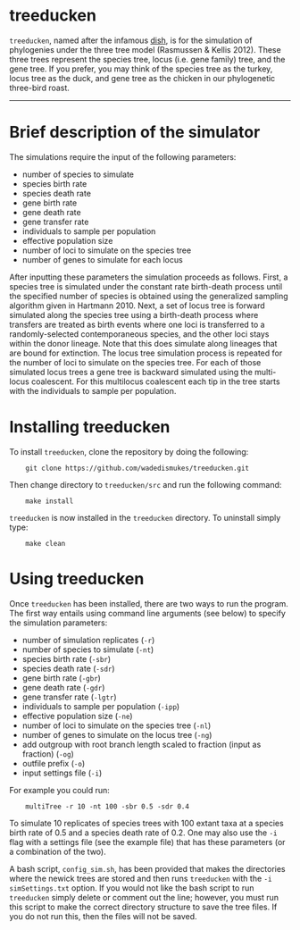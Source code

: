 # treeducken 
`treeducken`, named after the infamous [dish](https://en.wikipedia.org/wiki/Turducken), is for the simulation of phylogenies under the three tree model (Rasmussen &amp; Kellis 2012). These three trees represent the species tree, locus (i.e. gene family) tree, and the gene tree. If you prefer, you may think of the species tree as the turkey, locus tree as the duck, and gene tree as the chicken in our phylogenetic three-bird roast.

--------

# Brief description of the simulator

The simulations require the input of the following parameters:

* number of species to simulate
* species birth rate
* species death rate
* gene birth rate
* gene death rate
* gene transfer rate
* individuals to sample per population
* effective population size
* number of loci to simulate on the species tree
* number of genes to simulate for each locus

After inputting these parameters the simulation proceeds as follows. First, a species tree is simulated under the constant rate birth-death process until the specified number of species is obtained using the generalized sampling algorithm given in Hartmann 2010. Next, a set of locus tree is forward simulated along the species tree using a birth-death process where transfers are treated as birth events where one loci is transferred to a randomly-selected contemporaneous species, and the other loci stays within the donor lineage. Note that this does simulate along lineages that are bound for extinction. The locus tree simulation process is repeated for the number of loci to simulate on the species tree. For each of those simulated locus trees a gene tree is backward simulated using the multi-locus coalescent. For this multilocus coalescent each tip in the tree starts with the individuals to sample per population. 


# Installing treeducken

To install `treeducken`, clone the repository by doing the following:

```
	git clone https://github.com/wadedismukes/treeducken.git
```

Then change directory to `treeducken/src` and run the following command:

```
	make install
```

`treeducken` is now installed in the `treeducken` directory. To uninstall simply type:

```
	make clean
```


# Using treeducken

Once `treeducken` has been installed, there are two ways to run the program. The first way entails using command line arguments (see below) to specify the simulation parameters:

* number of simulation replicates (`-r`)
* number of species to simulate (`-nt`)
* species birth rate (`-sbr`)
* species death rate (`-sdr`)
* gene birth rate (`-gbr`)
* gene death rate (`-gdr`)
* gene transfer rate (`-lgtr`)
* individuals to sample per population (`-ipp`)
* effective population size (`-ne`)
* number of loci to simulate on the species tree (`-nl`)
* number of genes to simulate on the locus tree (`-ng`)
* add outgroup with root branch length scaled to fraction (input as fraction) (`-og`)
* outfile prefix (`-o`)
* input settings file (`-i`)


For example you could run:
```
	multiTree -r 10 -nt 100 -sbr 0.5 -sdr 0.4 
```
To simulate 10 replicates of species trees with 100 extant taxa at a species birth rate of 0.5 and a species death rate of 0.2. One may also use the `-i` flag with a settings file (see the example file) that has these parameters (or a combination of the two). 

A bash script, `config_sim.sh`, has been provided that makes the directories where the newick trees are stored and then runs `treeducken` with the `-i simSettings.txt` option. If you would not like the bash script to run `treeducken` simply delete or comment out the line; however, you must run this script to make the correct directory structure to save the tree files. If you do not run this, then the files will not be saved.  

